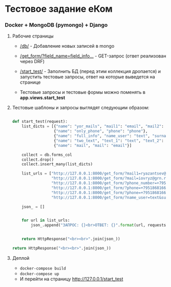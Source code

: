 # Тестовое задание еКом

### Docker + MongoDB (pymongo) + Django

1. Рабочие страницы
   
    - [/db/](http://127.0.0.1/db/) - Добавление новых записей в mongo

    - [/get_form/?field_name=field_info...](http://127.0.0.1/get_form/?field_name=field_info) - GET-запрос (ответ реализован через DRF)

    - [/start_test/](http://127.0.0.1/start_test/) - Заполнить БД (перед этим коллекция дропается) и запустить тестовые запросы, ответ на которые выведется на странице

    - Тестовые запросы и тестовые формы можно поменять в **app.views.start_test** 
    
   
3. Тестовые шаблоны и запросы выглядят следующим образом: 
    ```py
   
    def start_test(request):
        list_dicts = [{"name": "yor_mails", "mail1": "email", "mail2": "email", "mail3": "email"},
                      {"name": "only_phone", "phone": "phone"},
                      {"name": "full_info", "name_user": "text", "surname": "text", "mail": "email", "phone": "phone"},
                      {"name": "two_text", "text_1": "text", "text_2": "text"},
                      {"name": "mail", "mail": "email"}]
    
        collect = db.forms_col
        collect.drop()
        collect.insert_many(list_dicts)
    
        list_urls = ["http://127.0.0.1:8000/get_form/?mail1=ryazantsev@ya.ru&mail2=ryazantsev@ya.ru&mail3=ryazantsev@ya.ru&phone=+79806591775",
                     "http://127.0.0.1:8000/get_form/?mail=iovryz@grn.ru&surname=ivanov",
                     "http://127.0.0.1:8000/get_form/?phone_number=+79518676543&text_filed=text",
                     "http://127.0.0.1:8000/get_form/?phone=+79518681667",
                     "http://127.0.0.1:8000/get_form/?phone=+79518681667&example_filed=text",
                     "http://127.0.0.1:8000/get_form/?name_user=text&surname=text&mail=ryazantsev@mail.ru&phone=+79867612323"]
    
        json_ = []
    
    
        for url in list_urls:
            json_.append("ЗАПРОС: {}<br>ОТВЕТ: {}".format(url, requests.get(url=url).text))
    
    
        return HttpResponse("<br><br>".join(json_))

    return HttpResponse("<br><br>".join(json_))


4. Деплой
    - `docker-compose build`
    - `docker-compose up`
    - И перейти на страницу http://127.0.0.1/start_test
